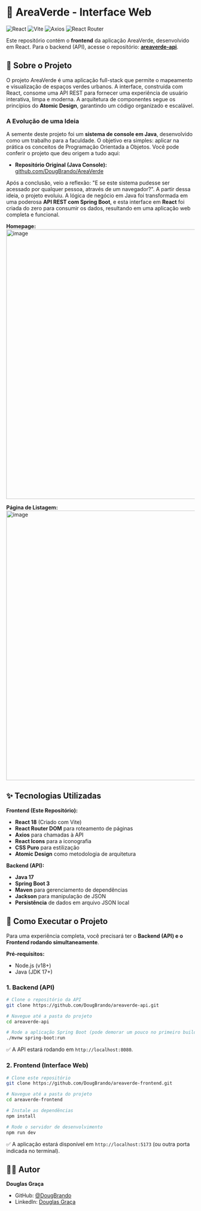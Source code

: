 # 🌳 AreaVerde - Interface Web

![React](https://img.shields.io/badge/React-20232A?style=for-the-badge&logo=react&logoColor=61DAFB)
![Vite](https://img.shields.io/badge/Vite-646CFF?style=for-the-badge&logo=vite&logoColor=white)
![Axios](https://img.shields.io/badge/Axios-5A29E4?style=for-the-badge&logo=axios&logoColor=white)
![React Router](https://img.shields.io/badge/React_Router-CA4245?style=for-the-badge&logo=react-router&logoColor=white)

Este repositório contém o **frontend** da aplicação AreaVerde, desenvolvido em React. Para o backend (API), acesse o repositório: **[areaverde-api](https://github.com/DougBrando/areaverde-api.git)**.

## 📖 Sobre o Projeto

O projeto AreaVerde é uma aplicação full-stack que permite o mapeamento e visualização de espaços verdes urbanos. A interface, construída com React, consome uma API REST para fornecer uma experiência de usuário interativa, limpa e moderna. A arquitetura de componentes segue os princípios do **Atomic Design**, garantindo um código organizado e escalável.

### A Evolução de uma Ideia

A semente deste projeto foi um **sistema de console em Java**, desenvolvido como um trabalho para a faculdade. O objetivo era simples: aplicar na prática os conceitos de Programação Orientada a Objetos. Você pode conferir o projeto que deu origem a tudo aqui:

* **Repositório Original (Java Console):** [github.com/DougBrando/AreaVerde](https://github.com/DougBrando/AreaVerde)

Após a conclusão, veio a reflexão: "E se este sistema pudesse ser acessado por qualquer pessoa, através de um navegador?". A partir dessa ideia, o projeto evoluiu. A lógica de negócio em Java foi transformada em uma poderosa **API REST com Spring Boot**, e esta interface em **React** foi criada do zero para consumir os dados, resultando em uma aplicação web completa e funcional.


**Homepage:**
<img width="1366" height="720" alt="image" src="https://github.com/user-attachments/assets/dfe8e992-9b7f-4219-be89-1e712f5d3d79" />

**Página de Listagem:**
<img width="1366" height="720" alt="image" src="https://github.com/user-attachments/assets/9fbf828c-a166-46f9-b220-d473af763b57" />


## ✨ Tecnologias Utilizadas

**Frontend (Este Repositório):**
* **React 18** (Criado com Vite)
* **React Router DOM** para roteamento de páginas
* **Axios** para chamadas à API
* **React Icons** para a iconografia
* **CSS Puro** para estilização
* **Atomic Design** como metodologia de arquitetura

**Backend (API):**
* **Java 17**
* **Spring Boot 3**
* **Maven** para gerenciamento de dependências
* **Jackson** para manipulação de JSON
* **Persistência** de dados em arquivo JSON local

## 🚀 Como Executar o Projeto

Para uma experiência completa, você precisará ter o **Backend (API) e o Frontend rodando simultaneamente**.

**Pré-requisitos:**
* Node.js (v18+)
* Java (JDK 17+)

### 1. Backend (API)

```bash
# Clone o repositório da API
git clone https://github.com/DougBrando/areaverde-api.git

# Navegue até a pasta do projeto
cd areaverde-api

# Rode a aplicação Spring Boot (pode demorar um pouco no primeiro build)
./mvnw spring-boot:run
```
✅ A API estará rodando em `http://localhost:8080`.

### 2. Frontend (Interface Web)

```bash
# Clone este repositório
git clone https://github.com/DougBrando/areaverde-frontend.git

# Navegue até a pasta do projeto
cd areaverde-frontend

# Instale as dependências
npm install

# Rode o servidor de desenvolvimento
npm run dev
```
✅ A aplicação estará disponível em `http://localhost:5173` (ou outra porta indicada no terminal).

## 👨‍💻 Autor

**Douglas Graça**

* GitHub: [@DougBrando](https://github.com/DougBrando)
* LinkedIn: [Douglas Graça](https://www.linkedin.com/in/douglas-graca/)
